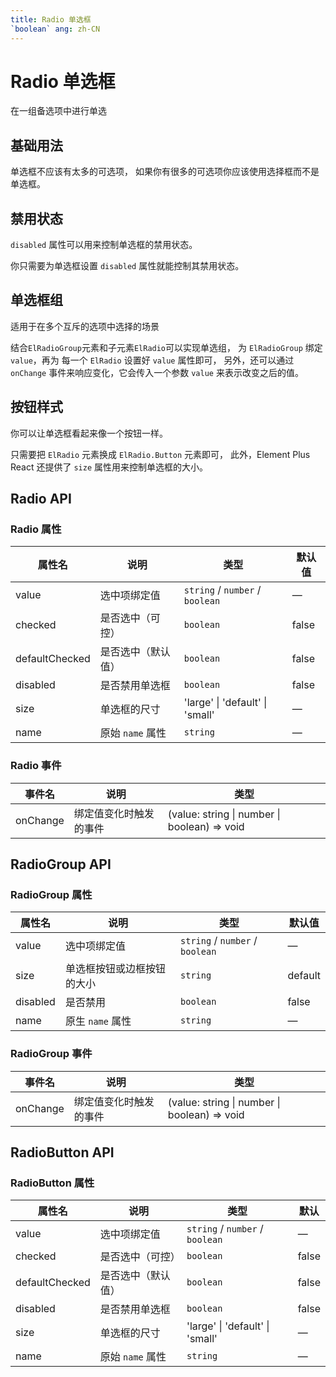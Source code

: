 ```yaml
---
title: Radio 单选框
`boolean` ang: zh-CN
---
```


# Radio 单选框

在一组备选项中进行单选

## 基础用法

单选框不应该有太多的可选项， 如果你有很多的可选项你应该使用选择框而不是单选框。

<code src="./basic-usage.tsx"></code>

## 禁用状态

`disabled` 属性可以用来控制单选框的禁用状态。

你只需要为单选框设置 `disabled` 属性就能控制其禁用状态。

<code src="./disabled.tsx"></code>

## 单选框组

适用于在多个互斥的选项中选择的场景

结合`ElRadioGroup`元素和子元素`ElRadio`可以实现单选组， 为 `ElRadioGroup` 绑定 `value`，再为 每一个 `ElRadio` 设置好 `value` 属性即可， 另外，还可以通过 `onChange` 事件来响应变化，它会传入一个参数 `value` 来表示改变之后的值。

<code src="./radio-button-group.tsx"></code>

## 按钮样式

你可以让单选框看起来像一个按钮一样。

只需要把 `ElRadio` 元素换成 `ElRadio.Button` 元素即可， 此外，Element Plus React 还提供了 `size` 属性用来控制单选框的大小。

<code src="./button-style.tsx"></code>

<!-- ## 带有边框

设置 `border` 属性为 true 可以渲染为带有边框的单选框。

<code src="./with-borders.tsx"></code> -->

## Radio API

### Radio 属性

| 属性名         | 说明               | 类型                                         | 默认值 |
| -------------- | ------------------ | -------------------------------------------- | ------ |
| value          | 选中项绑定值       | `string` / `number` / `boolean`              | —      |
| checked        | 是否选中（可控）   | `boolean`                                    | false  |
| defaultChecked | 是否选中（默认值） | `boolean`                                    | false  |
| disabled       | 是否禁用单选框     | `boolean`                                    | false  |
| size           | 单选框的尺寸       | <Enum>'large' \| 'default' \| 'small'</Enum> | —      |
| name           | 原始 `name` 属性   | `string`                                     | —      |

### Radio 事件

| 事件名   | 说明                   | 类型                                                                      |
| -------- | ---------------------- | ------------------------------------------------------------------------- |
| onChange | 绑定值变化时触发的事件 | <Enum type='Function'>(value: string \| number \| boolean) => void</Enum> |

## RadioGroup API

### RadioGroup 属性

| 属性名   | 说明                       | 类型                            | 默认值  |
| -------- | -------------------------- | ------------------------------- | ------- |
| value    | 选中项绑定值               | `string` / `number` / `boolean` | —       |
| size     | 单选框按钮或边框按钮的大小 | `string`                        | default |
| disabled | 是否禁用                   | `boolean`                       | false   |
| name     | 原生 `name` 属性           | `string`                        | —       |

### RadioGroup 事件

| 事件名   | 说明                   | 类型                                                                      |
| -------- | ---------------------- | ------------------------------------------------------------------------- |
| onChange | 绑定值变化时触发的事件 | <Enum type='Function'>(value: string \| number \| boolean) => void</Enum> |

## RadioButton API

### RadioButton 属性

| 属性名         | 说明               | 类型                                         | 默认  |
| -------------- | ------------------ | -------------------------------------------- | ----- |
| value          | 选中项绑定值       | `string` / `number` / `boolean`              | —     |
| checked        | 是否选中（可控）   | `boolean`                                    | false |
| defaultChecked | 是否选中（默认值） | `boolean`                                    | false |
| disabled       | 是否禁用单选框     | `boolean`                                    | false |
| size           | 单选框的尺寸       | <Enum>'large' \| 'default' \| 'small'</Enum> | —     |
| name           | 原始 `name` 属性   | `string`                                     | —     |
